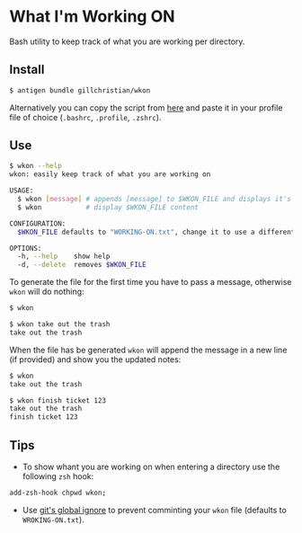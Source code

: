 # What I'm Working ON

Bash utility to keep track of what you are working per directory.

## Install

```bash
$ antigen bundle gillchristian/wkon
```

Alternatively you can copy the script from
[here](https://raw.githubusercontent.com/gillchristian/wkon/master/wkon.sh) and
paste it in your profile file of choice (`.bashrc`, `.profile`, `.zshrc`).

## Use

```bash
$ wkon --help
wkon: easily keep track of what you are working on

USAGE:
  $ wkon [message] # appends [message] to $WKON_FILE and displays it's content
  $ wkon           # display $WKON_FILE content

CONFIGURATION:
  $WKON_FILE defaults to "WORKING-ON.txt", change it to use a different file.

OPTIONS:
  -h, --help    show help
  -d, --delete  removes $WKON_FILE
```

To generate the file for the first time you have to pass a message, otherwise
`wkon` will do nothing:

```bash
$ wkon

$ wkon take out the trash
take out the trash
```

When the file has be generated `wkon` will append the message in a new line (if
provided) and show you the updated notes:

```bash
$ wkon
take out the trash

$ wkon finish ticket 123
take out the trash
finish ticket 123

```

## Tips

- To show whant you are working on when entering a directory use the following
`zsh` hook:

```zsh
add-zsh-hook chpwd wkon;
```

- Use
[git's global ignore](https://help.github.com/articles/ignoring-files/#create-a-global-gitignore)
to prevent comminting your `wkon` file (defaults to `WROKING-ON.txt`).
